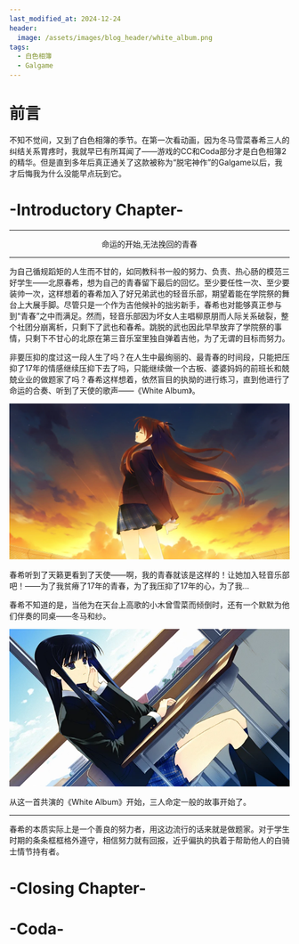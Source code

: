 ```yaml
---
last_modified_at: 2024-12-24
header:
  image: /assets/images/blog_header/white_album.png
tags:
  - 白色相簿
  - Galgame
---
```

# 前言

不知不觉间，又到了白色相簿的季节。在第一次看动画，因为冬马雪菜春希三人的纠结关系胃疼时，我就早已有所耳闻了——游戏的CC和Coda部分才是白色相簿2的精华。但是直到多年后真正通关了这款被称为“脱宅神作”的Galgame以后，我才后悔我为什么没能早点玩到它。

# -Introductory Chapter- 

*****************

<center>命运的开始,无法挽回的青春</center>

*****************
为自己循规蹈矩的人生而不甘的，如同教科书一般的努力、负责、热心肠的模范三好学生——北原春希，想为自己的青春留下最后的回忆。至少要任性一次、至少要装帅一次，这样想着的春希加入了好兄弟武也的轻音乐部，期望着能在学院祭的舞台上大展手脚。尽管只是一个作为吉他候补的拙劣新手，春希也对能够真正参与到“青春”之中而满足。然而，轻音乐部因为坏女人主唱柳原朋而人际关系破裂，整个社团分崩离析，只剩下了武也和春希。跳脱的武也因此早早放弃了学院祭的事情，只剩下不甘心的北原在第三音乐室里独自弹着吉他，为了无谓的目标而努力。

非要压抑的度过这一段人生了吗？在人生中最绚丽的、最青春的时间段，只能把压抑了17年的情感继续压抑下去了吗，只能继续做一个古板、婆婆妈妈的前班长和兢兢业业的做题家了吗？春希这样想着，依然盲目的执拗的进行练习，直到他进行了命运的合奏、听到了天使的歌声——《White Album》。

![](/assets/images/blog/white_album1.png)

春希听到了天籁更看到了天使——啊，我的青春就该是这样的！让她加入轻音乐部吧！——为了我贫瘠了17年的青春，为了我压抑了17年的心，为了我...

春希不知道的是，当他为在天台上高歌的小木曾雪菜而倾倒时，还有一个默默为他们伴奏的同桌——冬马和纱。

![](/assets/images/blog/white_album2.png)

从这一首共演的《White Album》开始，三人命定一般的故事开始了。

*****************

春希的本质实际上是一个善良的努力者，用这边流行的话来就是做题家。对于学生时期的条条框框格外遵守，相信努力就有回报，近乎偏执的执着于帮助他人的白骑士情节持有者。

# -Closing Chapter-

# -Coda-